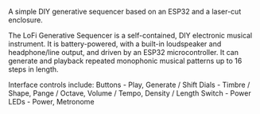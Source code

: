 A simple DIY generative sequencer based on an ESP32 and a laser-cut enclosure.

The LoFi Generative Sequencer is a self-contained, DIY electronic musical instrument. It is battery-powered, with a built-in loudspeaker and headphone/line output, and driven by an ESP32 microcontroller. It can generate and playback repeated monophonic musical patterns up to 16 steps in length.

Interface controls include:
Buttons - Play, Generate / Shift
Dials - Timbre / Shape, Pange / Octave, Volume / Tempo, Density / Length
Switch - Power
LEDs - Power, Metronome
